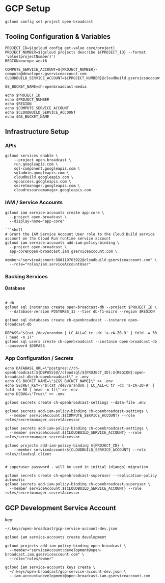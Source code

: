 # GCP Setup

```shell
gcloud config set project open-broadcast
```

## Tooling Configuration & Variables

```shell
PROJECT_ID=$(gcloud config get-value core/project)
PROJECT_NUMBER=$(gcloud projects describe ${PROJECT_ID} --format 'value(projectNumber)')
REGION=europe-west6

COMPUTE_SERVICE_ACCOUNT=${PROJECT_NUMBER}-compute@developer.gserviceaccount.com
CLOUDBUILD_SERVICE_ACCOUNT=${PROJECT_NUMBER}@cloudbuild.gserviceaccount.com

GS_BUCKET_NAME=ch-openbroadcast-media

echo $PROJECT_ID
echo $PROJECT_NUMBER
echo $REGION
echo $COMPUTE_SERVICE_ACCOUNT
echo $CLOUDBUILD_SERVICE_ACCOUNT
echo $GS_BUCKET_NAME
```


## Infrastructure Setup

### APIs

```shell script
gcloud services enable \
    --project open-broadcast \
    run.googleapis.com \
    sql-component.googleapis.com \
    sqladmin.googleapis.com \
    cloudbuild.googleapis.com \
    vpcaccess.googleapis.com \
    secretmanager.googleapis.com \
    cloudresourcemanager.googleapis.com
```

### IAM / Service Accounts

```shell
gcloud iam service-accounts create app-core \
  --project open-broadcast \
  --display-name="app-core"

```shell
# Grant the IAM Service Account User role to the Cloud Build service account on the Cloud Run runtime service account
gcloud iam service-accounts add-iam-policy-binding \
  --project open-broadcast \
  app-core@open-broadcast.iam.gserviceaccount.com \
  --member="serviceAccount:888119763922@cloudbuild.gserviceaccount.com" \
  --role="roles/iam.serviceAccountUser"
```

### Backing Services

#### Database


```shell

# db
gcloud sql instances create open-broadcast-db --project $PROJECT_ID \
  --database-version POSTGRES_13 --tier db-f1-micro --region $REGION

gcloud sql databases create ch-openbroadcast --instance open-broadcast-db

DBPASS="$(cat /dev/urandom | LC_ALL=C tr -dc 'a-zA-Z0-9' | fold -w 30 | head -n 1)"
gcloud sql users create ch-openbroadcast --instance open-broadcast-db --password $DBPASS

```


### App Configuration / Secrets

```shell
echo DATABASE_URL=\"postgres://ch-openbroadcast:${DBPASS}@//cloudsql/${PROJECT_ID}:${REGION}:open-broadcast-db/ch-openbroadcast\" > .env
echo GS_BUCKET_NAME=\"${GS_BUCKET_NAME}\" >> .env
echo SECRET_KEY=\"$(cat /dev/urandom | LC_ALL=C tr -dc 'a-zA-Z0-9' | fold -w 50 | head -n 1)\" >> .env
echo DEBUG=\"True\" >> .env
```

```shell
gcloud secrets create ch-openbroadcast-settings --data-file .env

gcloud secrets add-iam-policy-binding ch-openbroadcast-settings \
  --member serviceAccount:${COMPUTE_SERVICE_ACCOUNT} --role roles/secretmanager.secretAccessor

gcloud secrets add-iam-policy-binding ch-openbroadcast-settings \
  --member serviceAccount:${CLOUDBUILD_SERVICE_ACCOUNT} --role roles/secretmanager.secretAccessor

gcloud projects add-iam-policy-binding ${PROJECT_ID} \
    --member serviceAccount:${CLOUDBUILD_SERVICE_ACCOUNT} --role roles/cloudsql.client
    
    
# superuser password - will be used in initial (django) migration
    
gcloud secrets create ch-openbroadcast-superuser --replication-policy automatic
gcloud secrets add-iam-policy-binding ch-openbroadcast-superuser \
  --member serviceAccount:${CLOUDBUILD_SERVICE_ACCOUNT} --role roles/secretmanager.secretAccessor

```


## GCP Development Service Account

key:

`~/.keys/open-broadcast/gcp-service-account-dev.json`

```shell
gcloud iam service-accounts create development

gcloud projects add-iam-policy-binding open-broadcast \
  --member="serviceAccount:development@open-broadcast.iam.gserviceaccount.com" \
  --role="roles/owner"
```

```shell
gcloud iam service-accounts keys create \
  ~/.keys/open-broadcast/gcp-service-account-dev.json \
  --iam-account=development@open-broadcast.iam.gserviceaccount.com